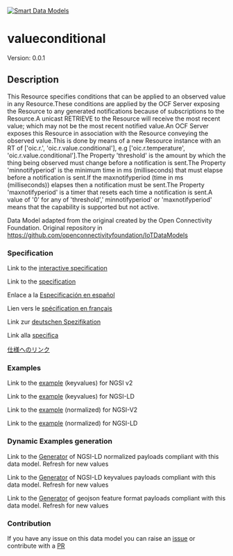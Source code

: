 [![Smart Data Models](https://smartdatamodels.org/wp-content/uploads/2022/01/SmartDataModels_logo.png "Logo")](https://smartdatamodels.org)
# valueconditional
Version: 0.0.1

## Description 

This Resource specifies conditions that can be applied to an observed value in any Resource.These conditions are applied by the OCF Server exposing the Resource to any generated notifications because of subscriptions to the Resource.A unicast RETRIEVE to the Resource will receive the most recent value; which may not be the most recent notified value.An OCF Server exposes this Resource in association with the Resource conveying the observed value.This is done by means of a new Resource instance with an RT of ['oic.r.<thing being observed>', 'oic.r.value.conditional'], e.g ['oic.r.temperature', 'oic.r.value.conditional'].The Property 'threshold' is the amount by which the thing being observed must change before a notification is sent.The Property 'minnotifyperiod' is the minimum time in ms (milliseconds) that must elapse before a notification is sent.If the maxnotifyperiod (time in ms (milliseconds)) elapses then a notification must be sent.The Property 'maxnotifyperiod' is a timer that resets each time a notification is sent.A value of '0' for any of 'threshold',' minnotifyperiod' or 'maxnotifyperiod' means that the capability is supported but not active.

Data Model adapted from the original created by the Open Connectivity Foundation. Original repository in https://github.com/openconnectivityfoundation/IoTDataModels
### Specification

Link to the [interactive specification](https://swagger.lab.fiware.org/?url=https://smart-data-models.github.io/dataModel.OCF/valueconditional/swagger.yaml)

Link to the [specification](https://github.com/smart-data-models/dataModel.OCF/blob/master/valueconditional/doc/spec.md)

Enlace a la [Especificación en español](https://github.com/smart-data-models/dataModel.OCF/blob/master/valueconditional/doc/spec_ES.md)

Lien vers le [spécification en français](https://github.com/smart-data-models/dataModel.OCF/blob/master/valueconditional/doc/spec_FR.md)

Link zur [deutschen Spezifikation](https://github.com/smart-data-models/dataModel.OCF/blob/master/valueconditional/doc/spec_DE.md)

Link alla [specifica](https://github.com/smart-data-models/dataModel.OCF/blob/master/valueconditional/doc/spec_IT.md)

[仕様へのリンク](https://github.com/smart-data-models/dataModel.OCF/blob/master/valueconditional/doc/spec_JA.md)
### Examples

Link to the [example](https://smart-data-models.github.io/dataModel.OCF/valueconditional/examples/example.json) (keyvalues) for NGSI v2

Link to the [example](https://smart-data-models.github.io/dataModel.OCF/valueconditional/examples/example.jsonld) (keyvalues) for NGSI-LD

Link to the [example](https://smart-data-models.github.io/dataModel.OCF/valueconditional/examples/example-normalized.json) (normalized) for NGSI-V2

Link to the [example](https://smart-data-models.github.io/dataModel.OCF/valueconditional/examples/example-normalized.jsonld) (normalized) for NGSI-LD
### Dynamic Examples generation

Link to the [Generator](https://smartdatamodels.org/extra/ngsi-ld_generator.php?schemaUrl=https://raw.githubusercontent.com/smart-data-models/dataModel.OCF/master/valueconditional/schema.json&email=info@smartdatamodels.org) of NGSI-LD normalized payloads compliant with this data model. Refresh for new values

Link to the [Generator](https://smartdatamodels.org/extra/ngsi-ld_generator_keyvalues.php?schemaUrl=https://raw.githubusercontent.com/smart-data-models/dataModel.OCF/master/valueconditional/schema.json&email=info@smartdatamodels.org) of NGSI-LD keyvalues payloads compliant with this data model. Refresh for new values

Link to the [Generator](https://smartdatamodels.org/extra/geojson_features_generator.php?schemaUrl=https://raw.githubusercontent.com/smart-data-models/dataModel.OCF/master/valueconditional/schema.json&email=info@smartdatamodels.org) of geojson feature format payloads compliant with this data model. Refresh for new values
### Contribution

 If you have any issue on this data model you can raise an [issue](https://github.com/smart-data-models/dataModel.OCF/issues)  or contribute with a [PR](https://github.com/smart-data-models/dataModel.OCF/pulls)
